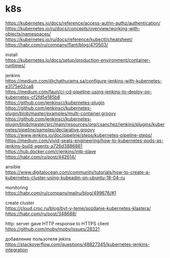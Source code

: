 # k8s
https://kubernetes.io/docs/reference/access-authn-authz/authentication/</br>
https://kubernetes.io/ru/docs/concepts/overview/working-with-objects/namespaces/</br>
https://kubernetes.io/ru/docs/reference/kubectl/cheatsheet/</br>
https://habr.com/ru/company/flant/blog/470503/</br>

install</br>
https://kubernetes.io/docs/setup/production-environment/container-runtimes/</br>


jenkins</br>
https://medium.com/@chathurams.sa/configure-jenkins-with-kubernetes-e3175e02ca8</br>
https://medium.com/faun/ci-cd-pipeline-using-jenkins-to-deploy-on-kubernetes-cf2fd5e185b8</br>
https://github.com/jenkinsci/kubernetes-plugin</br>
https://github.com/jenkinsci/kubernetes-plugin/blob/master/examples/multi-container.groovy</br>
https://github.com/jenkinsci/kubernetes-plugin/blob/master/src/main/resources/org/csanchez/jenkins/plugins/kubernetes/pipeline/samples/declarative.groovy</br>
https://www.jenkins.io/doc/pipeline/steps/kubernetes-pipeline-steps/</br>
https://medium.com/vivid-seats-engineering/how-to-kubernetes-pods-as-jenkins-build-agents-a726d3886861</br>
https://hub.docker.com/r/jenkins/jnlp-slave</br>
https://habr.com/ru/post/442614/</br>

ansible</br>
https://www.digitalocean.com/community/tutorials/how-to-create-a-kubernetes-cluster-using-kubeadm-on-ubuntu-18-04-ru</br>

monitoring</br>
https://habr.com/ru/company/mailru/blog/499676/#1</br>

create cluster</br>
https://cloud.croc.ru/blog/byt-v-teme/sozdanie-kubernetes-klastera/</br>
https://habr.com/ru/post/348688/


http: server gave HTTP response to HTTPS client</br>
https://github.com/moby/moby/issues/28321</br>


добавление пользотеля jekins</br>
https://stackoverflow.com/questions/48827345/kubernetes-jenkins-integration
